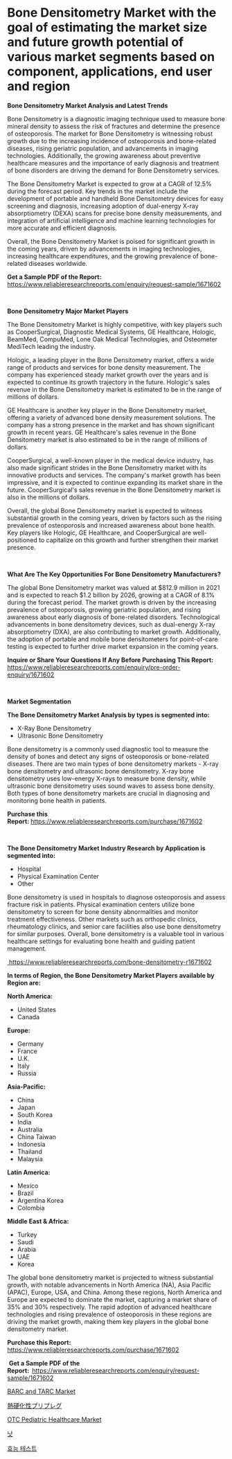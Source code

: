 <p><h1>Bone Densitometry Market with the goal of estimating the market size and future growth potential of various market segments based on component, applications, end user and region</h1></p><p><strong>Bone Densitometry Market Analysis and Latest Trends</strong></p>
<p><p>Bone Densitometry is a diagnostic imaging technique used to measure bone mineral density to assess the risk of fractures and determine the presence of osteoporosis. The market for Bone Densitometry is witnessing robust growth due to the increasing incidence of osteoporosis and bone-related diseases, rising geriatric population, and advancements in imaging technologies. Additionally, the growing awareness about preventive healthcare measures and the importance of early diagnosis and treatment of bone disorders are driving the demand for Bone Densitometry services.</p><p>The Bone Densitometry Market is expected to grow at a CAGR of 12.5% during the forecast period. Key trends in the market include the development of portable and handheld Bone Densitometry devices for easy screening and diagnosis, increasing adoption of dual-energy X-ray absorptiometry (DEXA) scans for precise bone density measurements, and integration of artificial intelligence and machine learning technologies for more accurate and efficient diagnosis.</p><p>Overall, the Bone Densitometry Market is poised for significant growth in the coming years, driven by advancements in imaging technologies, increasing healthcare expenditures, and the growing prevalence of bone-related diseases worldwide.</p></p>
<p><strong>Get a Sample PDF of the Report:&nbsp;</strong> <a href="https://www.reliableresearchreports.com/enquiry/request-sample/1671602">https://www.reliableresearchreports.com/enquiry/request-sample/1671602</a></p>
<p>&nbsp;</p>
<p><strong>Bone Densitometry Major Market Players</strong></p>
<p><p>The Bone Densitometry Market is highly competitive, with key players such as CooperSurgical, Diagnostic Medical Systems, GE Healthcare, Hologic, BeamMed, CompuMed, Lone Oak Medical Technologies, and Osteometer MediTech leading the industry.</p><p>Hologic, a leading player in the Bone Densitometry market, offers a wide range of products and services for bone density measurement. The company has experienced steady market growth over the years and is expected to continue its growth trajectory in the future. Hologic's sales revenue in the Bone Densitometry market is estimated to be in the range of millions of dollars.</p><p>GE Healthcare is another key player in the Bone Densitometry market, offering a variety of advanced bone density measurement solutions. The company has a strong presence in the market and has shown significant growth in recent years. GE Healthcare's sales revenue in the Bone Densitometry market is also estimated to be in the range of millions of dollars.</p><p>CooperSurgical, a well-known player in the medical device industry, has also made significant strides in the Bone Densitometry market with its innovative products and services. The company's market growth has been impressive, and it is expected to continue expanding its market share in the future. CooperSurgical's sales revenue in the Bone Densitometry market is also in the millions of dollars.</p><p>Overall, the global Bone Densitometry market is expected to witness substantial growth in the coming years, driven by factors such as the rising prevalence of osteoporosis and increased awareness about bone health. Key players like Hologic, GE Healthcare, and CooperSurgical are well-positioned to capitalize on this growth and further strengthen their market presence.</p></p>
<p>&nbsp;</p>
<p><strong>What Are The Key Opportunities For Bone Densitometry Manufacturers?</strong></p>
<p><p>The global Bone Densitometry market was valued at $812.9 million in 2021 and is expected to reach $1.2 billion by 2026, growing at a CAGR of 8.1% during the forecast period. The market growth is driven by the increasing prevalence of osteoporosis, growing geriatric population, and rising awareness about early diagnosis of bone-related disorders. Technological advancements in bone densitometry devices, such as dual-energy X-ray absorptiometry (DXA), are also contributing to market growth. Additionally, the adoption of portable and mobile bone densitometers for point-of-care testing is expected to further drive market expansion in the coming years.</p></p>
<p><strong>Inquire or Share Your Questions If Any Before Purchasing This Report:</strong> <a href="https://www.reliableresearchreports.com/enquiry/pre-order-enquiry/1671602">https://www.reliableresearchreports.com/enquiry/pre-order-enquiry/1671602</a></p>
<p>&nbsp;</p>
<p><strong>Market Segmentation</strong></p>
<p><strong>The Bone Densitometry Market Analysis by types is segmented into:</strong></p>
<p><ul><li>X-Ray Bone Densitometry</li><li>Ultrasonic Bone Densitometry</li></ul></p>
<p><p>Bone densitometry is a commonly used diagnostic tool to measure the density of bones and detect any signs of osteoporosis or bone-related diseases. There are two main types of bone densitometry markets - X-ray bone densitometry and ultrasonic bone densitometry. X-ray bone densitometry uses low-energy X-rays to measure bone density, while ultrasonic bone densitometry uses sound waves to assess bone density. Both types of bone densitometry markets are crucial in diagnosing and monitoring bone health in patients.</p></p>
<p><strong>Purchase this Report:&nbsp;</strong><a href="https://www.reliableresearchreports.com/purchase/1671602">https://www.reliableresearchreports.com/purchase/1671602</a></p>
<p>&nbsp;</p>
<p><strong>The Bone Densitometry Market Industry Research by Application is segmented into:</strong></p>
<p><ul><li>Hospital</li><li>Physical Examination Center</li><li>Other</li></ul></p>
<p><p>Bone densitometry is used in hospitals to diagnose osteoporosis and assess fracture risk in patients. Physical examination centers utilize bone densitometry to screen for bone density abnormalities and monitor treatment effectiveness. Other markets such as orthopedic clinics, rheumatology clinics, and senior care facilities also use bone densitometry for similar purposes. Overall, bone densitometry is a valuable tool in various healthcare settings for evaluating bone health and guiding patient management.</p></p>
<p><a href="https://www.reliableresearchreports.com/bone-densitometry-r1671602">&nbsp;https://www.reliableresearchreports.com/bone-densitometry-r1671602</a></p>
<p><strong>In terms of Region, the Bone Densitometry Market Players available by Region are:</strong></p>
<p>
    <p> <strong> North America: </strong>
        <ul>
            <li>United States</li>
            <li>Canada</li>
        </ul>
        </p> 
    <p> <strong> Europe: </strong>
        <ul>
            <li>Germany</li>
            <li>France</li>
            <li>U.K.</li>
            <li>Italy</li>
            <li>Russia</li>
        </ul>
        </p> 
    <p> <strong> Asia-Pacific: </strong>
        <ul>
            <li>China</li>
            <li>Japan</li>
            <li>South Korea</li>
            <li>India</li>
            <li>Australia</li>
            <li>China Taiwan</li>
            <li>Indonesia</li>
            <li>Thailand</li>
            <li>Malaysia</li>
        </ul>
        </p> 
    <p> <strong> Latin America: </strong>
        <ul>
            <li>Mexico</li>
            <li>Brazil</li>
            <li>Argentina Korea</li>
            <li>Colombia</li>
        </ul>
        </p> 
    <p> <strong> Middle East & Africa: </strong>
        <ul>
            <li>Turkey</li>
            <li>Saudi</li>
            <li>Arabia</li>
            <li>UAE</li>
            <li>Korea</li>
        </ul>
    </p>
    </p>
<p><p>The global bone densitometry market is projected to witness substantial growth, with notable advancements in North America (NA), Asia Pacific (APAC), Europe, USA, and China. Among these regions, North America and Europe are expected to dominate the market, capturing a market share of 35% and 30% respectively. The rapid adoption of advanced healthcare technologies and rising prevalence of osteoporosis in these regions are driving the market growth, making them key players in the global bone densitometry market.</p></p>
<p><strong>Purchase this Report: </strong><a href="https://www.reliableresearchreports.com/purchase/1671602">https://www.reliableresearchreports.com/purchase/1671602</a></p>
<p>&nbsp;<strong>Get a Sample PDF of the Report:&nbsp;&nbsp;</strong><a href="https://www.reliableresearchreports.com/enquiry/request-sample/1671602">https://www.reliableresearchreports.com/enquiry/request-sample/1671602</a></p>
<p><strong></strong></p>
<p><p><a href="https://issuu.com/reportprime-2/docs/barc-and-tarc-market-size-2030.pptx">BARC and TARC Market</a></p><p><a href="https://github.com/ReyesKohler20231/Market-Research-Report-List-1/blob/main/905912946367.md">熱硬化性プリプレグ</a></p><p><a href="https://github.com/Whitneyboyettebo9kiw7yr13/Market-Research-Report-List-2/blob/main/otc-pediatric-healthcare-market.md">OTC Pediatric Healthcare Market</a></p><p><a href="https://github.com/vsn7qpua81q/Market-Research-Report-List-1/blob/main/180657942299.md">낫</a></p><p><a href="https://github.com/Elenrrera7685/Market-Research-Report-List-1/blob/main/889397642300.md">효능 테스트</a></p></p>